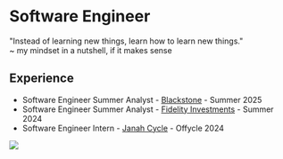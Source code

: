 # Software Engineer

"Instead of learning new things, learn how to learn new things."  
~ my mindset in a nutshell, if it makes sense

## Experience
- Software Engineer Summer Analyst - [Blackstone](https://www.blackstone.com/) - Summer 2025
- Software Engineer Summer Analyst - [Fidelity Investments](https://www.fidelity.com/about-fidelity/our-company) - Summer 2024
- Software Engineer Intern - [Janah Cycle](https://www.janahcycle.org/) - Offycle 2024

![](https://komarev.com/ghpvc/?username=Emad-Eldin-G) 
